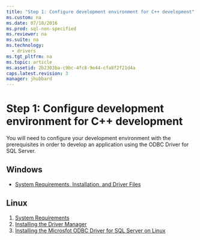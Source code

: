 ```yaml
---
title: "Step 1: Configure development environment for C++ development"
ms.custom: na
ms.date: 07/18/2016
ms.prod: sql-non-specified
ms.reviewer: na
ms.suite: na
ms.technology: 
  - drivers
ms.tgt_pltfrm: na
ms.topic: article
ms.assetid: 2b2303ba-c9bc-4fc8-9e44-cfa8f2f21d4a
caps.latest.revision: 3
manager: jhubbard
---
```

# Step 1: Configure development environment for C++ development
You will need to configure your development environment with the prerequisites in order to develop an application using the ODBC Driver for SQL Server.    
  
## Windows  
* [System Requirements, Installation, and Driver Files](../content/System-Requirements--Installation--and-Driver-Files.md)  
  
## Linux  
1.  [System Requirements](../content/System-Requirements.md)  
2.  [Installing the Driver Manager](../content/Installing-the-Driver-Manager.md)  
3.  [Installing the Microsfot ODBC Driver for SQL Server on Linux](../content/Installing-the-Microsoft-ODBC-Driver-for-SQL-Server-on-Linux.md)